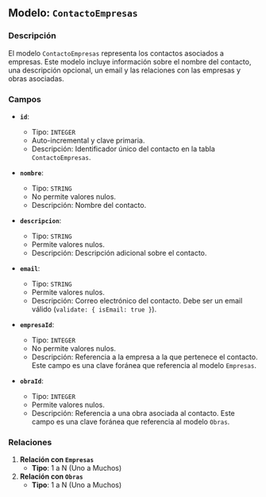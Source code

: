 ## Modelo: `ContactoEmpresas`

### Descripción

El modelo `ContactoEmpresas` representa los contactos asociados a empresas. Este modelo incluye información sobre el nombre del contacto, una descripción opcional, un email y las relaciones con las empresas y obras asociadas.

### Campos

-   **`id`**:

    -   Tipo: `INTEGER`
    -   Auto-incremental y clave primaria.
    -   Descripción: Identificador único del contacto en la tabla `ContactoEmpresas`.

-   **`nombre`**:

    -   Tipo: `STRING`
    -   No permite valores nulos.
    -   Descripción: Nombre del contacto.

-   **`descripcion`**:

    -   Tipo: `STRING`
    -   Permite valores nulos.
    -   Descripción: Descripción adicional sobre el contacto.

-   **`email`**:

    -   Tipo: `STRING`
    -   Permite valores nulos.
    -   Descripción: Correo electrónico del contacto. Debe ser un email válido (`validate: { isEmail: true }`).

-   **`empresaId`**:

    -   Tipo: `INTEGER`
    -   No permite valores nulos.
    -   Descripción: Referencia a la empresa a la que pertenece el contacto. Este campo es una clave foránea que referencia al modelo `Empresas`.

-   **`obraId`**:

    -   Tipo: `INTEGER`
    -   Permite valores nulos.
    -   Descripción: Referencia a una obra asociada al contacto. Este campo es una clave foránea que referencia al modelo `Obras`.

### Relaciones

1.  **Relación con `Empresas`**
    -   **Tipo**: 1 a N (Uno a Muchos)
2.  **Relación con `Obras`**
    -   **Tipo**: 1 a N (Uno a Muchos)
